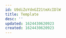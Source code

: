 ```yaml
---
id: U9diZoYdnGZ21tmXcIDlW
title: Template
desc: ''
updated: 1624430620923
created: 1624430620923
---
```



